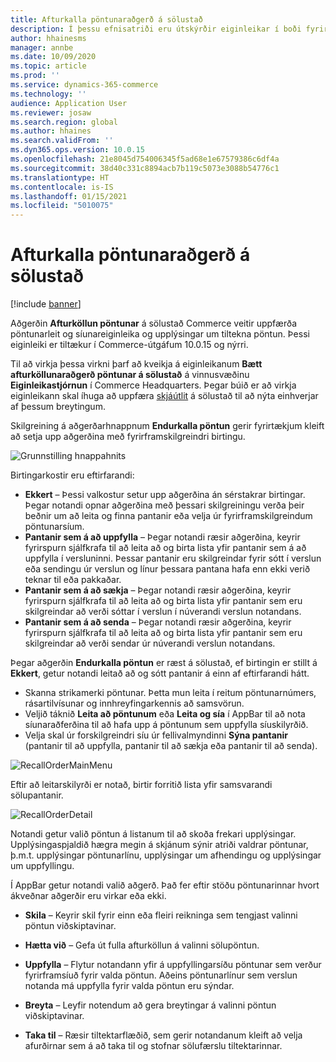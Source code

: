 ```yaml
---
title: Afturkalla pöntunaraðgerð á sölustað
description: Í þessu efnisatriði eru útskýrðir eiginleikar í boði fyrir bættar síður afturköllunar á pöntun á sölustað.
author: hhainesms
manager: annbe
ms.date: 10/09/2020
ms.topic: article
ms.prod: ''
ms.service: dynamics-365-commerce
ms.technology: ''
audience: Application User
ms.reviewer: josaw
ms.search.region: global
ms.author: hhaines
ms.search.validFrom: ''
ms.dyn365.ops.version: 10.0.15
ms.openlocfilehash: 21e8045d754006345f5ad68e1e67579386c6df4a
ms.sourcegitcommit: 38d40c331c8894acb7b119c5073e3088b54776c1
ms.translationtype: HT
ms.contentlocale: is-IS
ms.lasthandoff: 01/15/2021
ms.locfileid: "5010075"
---
```

# <a name="recall-order-operation-in-pos"></a>Afturkalla pöntunaraðgerð á sölustað

[!include [banner](includes/banner.md)]

Aðgerðin **Afturköllun pöntunar** á sölustað Commerce veitir uppfærða pöntunarleit og síunareiginleika og upplýsingar um tiltekna pöntun. Þessi eiginleiki er tiltækur í Commerce-útgáfum 10.0.15 og nýrri.

Til að virkja þessa virkni þarf að kveikja á eiginleikanum **Bætt afturköllunaraðgerð pöntunar á sölustað** á vinnusvæðinu **Eiginleikastjórnun** í Commerce Headquarters. Þegar búið er að virkja eiginleikann skal íhuga að uppfæra [skjáútlit](pos-screen-layouts.md) á sölustað til að nýta einhverjar af þessum breytingum.

Skilgreining á aðgerðarhnappnum **Endurkalla pöntun** gerir fyrirtækjum kleift að setja upp aðgerðina með fyrirframskilgreindri birtingu.

![Grunnstilling hnappahnits](media/recallorderbuttongrid.png)

Birtingarkostir eru eftirfarandi:
- **Ekkert** – Þessi valkostur setur upp aðgerðina án sérstakrar birtingar. Þegar notandi opnar aðgerðina með þessari skilgreiningu verða þeir beðnir um að leita og finna pantanir eða velja úr fyrirframskilgreindum pöntunarsíum.
- **Pantanir sem á að uppfylla** – Þegar notandi ræsir aðgerðina, keyrir fyrirspurn sjálfkrafa til að leita að og birta lista yfir pantanir sem á að uppfylla í versluninni. Þessar pantanir eru skilgreindar fyrir sótt í verslun eða sendingu úr verslun og línur þessara pantana hafa enn ekki verið teknar til eða pakkaðar.
- **Pantanir sem á að sækja** – Þegar notandi ræsir aðgerðina, keyrir fyrirspurn sjálfkrafa til að leita að og birta lista yfir pantanir sem eru skilgreindar að verði sóttar í verslun í núverandi verslun notandans.
- **Pantanir sem á að senda** – Þegar notandi ræsir aðgerðina, keyrir fyrirspurn sjálfkrafa til að leita að og birta lista yfir pantanir sem eru skilgreindar að verði sendar úr núverandi verslun notandans.

Þegar aðgerðin **Endurkalla pöntun** er ræst á sölustað, ef birtingin er stillt á **Ekkert**, getur notandi leitað að og sótt pantanir á einn af eftirfarandi hátt.
- Skanna strikamerki pöntunar. Þetta mun leita í reitum pöntunarnúmers, rásartilvísunar og innhreyfingarkennis að samsvörun.
- Veljið táknið **Leita að pöntunum** eða **Leita og sía** í AppBar til að nota síunaraðferðina til að hafa upp á pöntunum sem uppfylla síuskilyrðið.
- Velja skal úr forskilgreindri síu úr fellivalmyndinni **Sýna pantanir** (pantanir til að uppfylla, pantanir til að sækja eða pantanir til að senda).

![RecallOrderMainMenu](media/recallordermain.png)

Eftir að leitarskilyrði er notað, birtir forritið lista yfir samsvarandi sölupantanir.

![RecallOrderDetail](media/orderrecalldetail.png)

Notandi getur valið pöntun á listanum til að skoða frekari upplýsingar. Upplýsingaspjaldið hægra megin á skjánum sýnir atriði valdrar pöntunar, þ.m.t. upplýsingar pöntunarlínu, upplýsingar um afhendingu og upplýsingar um uppfyllingu.

Í AppBar getur notandi valið aðgerð. Það fer eftir stöðu pöntunarinnar hvort ákveðnar aðgerðir eru virkar eða ekki.

- **Skila** – Keyrir skil fyrir einn eða fleiri reikninga sem tengjast valinni pöntun viðskiptavinar.

- **Hætta við** – Gefa út fulla afturköllun á valinni sölupöntun.

- **Uppfylla** – Flytur notandann yfir á uppfyllingarsíðu pöntunar sem verður fyrirframsíuð fyrir valda pöntun. Aðeins pöntunarlínur sem verslun notanda má uppfylla fyrir valda pöntun eru sýndar.

- **Breyta** – Leyfir notendum að gera breytingar á valinni pöntun viðskiptavinar.

- **Taka til** – Ræsir tiltektarflæðið, sem gerir notandanum kleift að velja afurðirnar sem á að taka til og stofnar sölufærslu tiltektarinnar.
